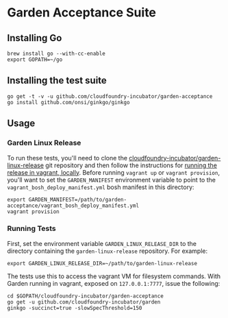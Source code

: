 # Garden Acceptance Suite

## Installing Go

    brew install go --with-cc-enable
    export GOPATH=~/go

## Installing the test suite

    go get -t -v -u github.com/cloudfoundry-incubator/garden-acceptance
    go install github.com/onsi/ginkgo/ginkgo

## Usage

### Garden Linux Release

To run these tests, you'll need to clone the [cloudfoundry-incubator/garden-linux-release](https://github.com/cloudfoundry-incubator/garden-linux-release) git repository and then follow the instructions for [running the release in vagrant, locally](https://github.com/cloudfoundry-incubator/garden-linux-release/blob/master/docs/vagrant-bosh.md).  Before running `vagrant up` or `vagrant provision`, you'll want to set the `GARDEN_MANIFEST` environment variable to point to the `vagrant_bosh_deploy_manifest.yml` bosh manifest in this directory:

    export GARDEN_MANIFEST=/path/to/garden-acceptance/vagrant_bosh_deploy_manifest.yml
    vagrant provision

### Running Tests

First, set the environment variable `GARDEN_LINUX_RELEASE_DIR` to the directory containing the `garden-linux-release` repository. For example:

    export GARDEN_LINUX_RELEASE_DIR=~/path/to/garden-linux-release

The tests use this to access the vagrant VM for filesystem commands.  With Garden running in vagrant, exposed on `127.0.0.1:7777`, issue the following:

    cd $GOPATH/cloudfoundry-incubator/garden-acceptance
    go get -u github.com/cloudfoundry-incubator/garden
    ginkgo -succinct=true -slowSpecThreshold=150

